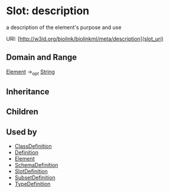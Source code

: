 # Slot: description


a description of the element's purpose and use

URI: [http://w3id.org/biolink/biolinkml/meta/description](slot_uri)
## Domain and Range

[Element](Element.md) -><sub>opt</sub> [String](String.md)
## Inheritance

## Children

## Used by

 * [ClassDefinition](ClassDefinition.md)
 * [Definition](Definition.md)
 * [Element](Element.md)
 * [SchemaDefinition](SchemaDefinition.md)
 * [SlotDefinition](SlotDefinition.md)
 * [SubsetDefinition](SubsetDefinition.md)
 * [TypeDefinition](TypeDefinition.md)
